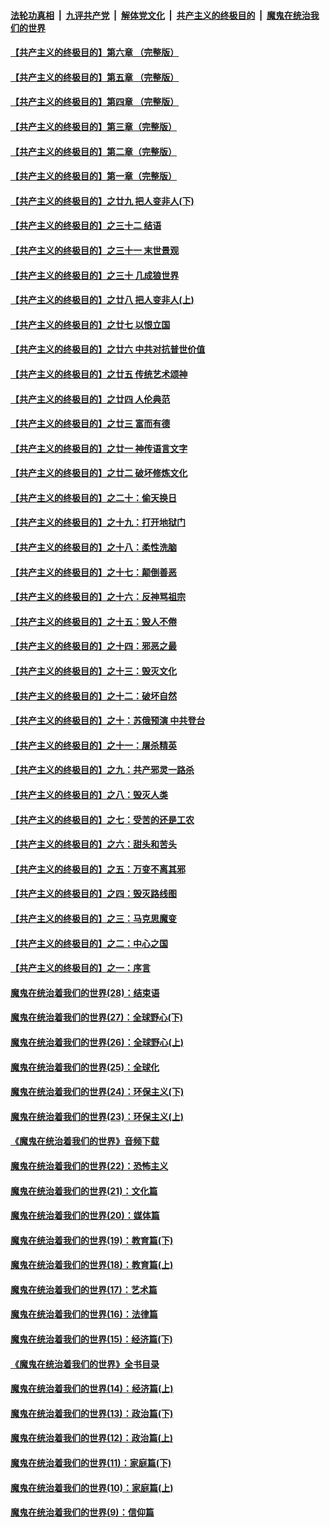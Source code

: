 ####  [法轮功真相](../../../../basic/blob/master/README.md?t=04070630) &nbsp;|&nbsp; [九评共产党](../../../../9ping.md/blob/master/README.md?t=04070630) &nbsp;|&nbsp; [解体党文化](../../../../jtdwh.md/blob/master/README.md?t=04070630)  &nbsp;|&nbsp; [共产主义的终极目的](../../../../gczydzjmd.md/blob/master/README.md?t=04070630) &nbsp;|&nbsp; [魔鬼在统治我们的世界](../../../../mgztzwmdsj.md/blob/master/README.md?t=04070630) 

#### [【共产主义的终极目的】第六章 （完整版）](../pages/nsc422/n11428913.md?t=04070630) 

#### [【共产主义的终极目的】第五章 （完整版）](../pages/nsc422/n11428912.md?t=04070630) 

#### [【共产主义的终极目的】第四章 （完整版）](../pages/nsc422/n11428907.md?t=04070630) 

#### [【共产主义的终极目的】第三章（完整版）](../pages/nsc422/n11428848.md?t=04070630) 

#### [【共产主义的终极目的】第二章（完整版）](../pages/nsc422/n11428831.md?t=04070630) 

#### [【共产主义的终极目的】第一章（完整版）](../pages/nsc422/n11417651.md?t=04070630) 

#### [【共产主义的终极目的】之廿九 把人变非人(下)](../pages/nsc422/n11344140.md?t=04070630) 

#### [【共产主义的终极目的】之三十二 结语](../pages/nsc422/n11360535.md?t=04070630) 

#### [【共产主义的终极目的】之三十一 末世景观](../pages/nsc422/n11351129.md?t=04070630) 

#### [【共产主义的终极目的】之三十 几成狼世界](../pages/nsc422/n11348280.md?t=04070630) 

#### [【共产主义的终极目的】之廿八 把人变非人(上)](../pages/nsc422/n11340492.md?t=04070630) 

#### [【共产主义的终极目的】之廿七 以恨立国](../pages/nsc422/n11336944.md?t=04070630) 

#### [【共产主义的终极目的】之廿六 中共对抗普世价值](../pages/nsc422/n11324785.md?t=04070630) 

#### [【共产主义的终极目的】之廿五 传统艺术颂神](../pages/nsc422/n11296396.md?t=04070630) 

#### [【共产主义的终极目的】之廿四 人伦典范](../pages/nsc422/n11296397.md?t=04070630) 

#### [【共产主义的终极目的】之廿三 富而有德](../pages/nsc422/n11283598.md?t=04070630) 

#### [【共产主义的终极目的】之廿一 神传语言文字](../pages/nsc422/n11263265.md?t=04070630) 

#### [【共产主义的终极目的】之廿二 破坏修炼文化](../pages/nsc422/n11245728.md?t=04070630) 

#### [【共产主义的终极目的】之二十：偷天换日](../pages/nsc422/n11238846.md?t=04070630) 

#### [【共产主义的终极目的】之十九：打开地狱门](../pages/nsc422/n11206376.md?t=04070630) 

#### [【共产主义的终极目的】之十八：柔性洗脑](../pages/nsc422/n11199994.md?t=04070630) 

#### [【共产主义的终极目的】之十七：颠倒善恶](../pages/nsc422/n11179782.md?t=04070630) 

#### [【共产主义的终极目的】之十六：反神骂祖宗](../pages/nsc422/n11166798.md?t=04070630) 

#### [【共产主义的终极目的】之十五：毁人不倦](../pages/nsc422/n11166792.md?t=04070630) 

#### [【共产主义的终极目的】之十四：邪恶之最](../pages/nsc422/n11150249.md?t=04070630) 

#### [【共产主义的终极目的】之十三：毁灭文化](../pages/nsc422/n11135227.md?t=04070630) 

#### [【共产主义的终极目的】之十二：破坏自然](../pages/nsc422/n11135214.md?t=04070630) 

#### [【共产主义的终极目的】之十：苏俄预演 中共登台](../pages/nsc422/n11118424.md?t=04070630) 

#### [【共产主义的终极目的】之十一：屠杀精英](../pages/nsc422/n11118442.md?t=04070630) 

#### [【共产主义的终极目的】之九：共产邪灵一路杀](../pages/nsc422/n11114139.md?t=04070630) 

#### [【共产主义的终极目的】之八：毁灭人类](../pages/nsc422/n11108503.md?t=04070630) 

#### [【共产主义的终极目的】之七：受苦的还是工农](../pages/nsc422/n11101809.md?t=04070630) 

#### [【共产主义的终极目的】之六：甜头和苦头](../pages/nsc422/n11096971.md?t=04070630) 

#### [【共产主义的终极目的】之五：万变不离其邪](../pages/nsc422/n11091285.md?t=04070630) 

#### [【共产主义的终极目的】之四：毁灭路线图](../pages/nsc422/n11086284.md?t=04070630) 

#### [【共产主义的终极目的】之三：马克思魔变](../pages/nsc422/n11061941.md?t=04070630) 

#### [【共产主义的终极目的】之二：中心之国](../pages/nsc422/n11047728.md?t=04070630) 

#### [【共产主义的终极目的】之一：序言](../pages/nsc422/n11086077.md?t=04070630) 

#### [魔鬼在统治着我们的世界(28)：结束语](../pages/nsc422/n10936246.md?t=04070630) 

#### [魔鬼在统治着我们的世界(27)：全球野心(下)](../pages/nsc422/n10928319.md?t=04070630) 

#### [魔鬼在统治着我们的世界(26)：全球野心(上)](../pages/nsc422/n10900318.md?t=04070630) 

#### [魔鬼在统治着我们的世界(25)：全球化](../pages/nsc422/n10788205.md?t=04070630) 

#### [魔鬼在统治着我们的世界(24)：环保主义(下)](../pages/nsc422/n10695307.md?t=04070630) 

#### [魔鬼在统治着我们的世界(23)：环保主义(上)](../pages/nsc422/n10688613.md?t=04070630) 

#### [《魔鬼在统治着我们的世界》音频下载](../pages/nsc422/n10635553.md?t=04070630) 

#### [魔鬼在统治着我们的世界(22)：恐怖主义](../pages/nsc422/n10614727.md?t=04070630) 

#### [魔鬼在统治着我们的世界(21)：文化篇](../pages/nsc422/n10597706.md?t=04070630) 

#### [魔鬼在统治着我们的世界(20)：媒体篇](../pages/nsc422/n10586579.md?t=04070630) 

#### [魔鬼在统治着我们的世界(19)：教育篇(下)](../pages/nsc422/n10564808.md?t=04070630) 

#### [魔鬼在统治着我们的世界(18)：教育篇(上)](../pages/nsc422/n10526970.md?t=04070630) 

#### [魔鬼在统治着我们的世界(17)：艺术篇](../pages/nsc422/n10499093.md?t=04070630) 

#### [魔鬼在统治着我们的世界(16)：法律篇](../pages/nsc422/n10485969.md?t=04070630) 

#### [魔鬼在统治着我们的世界(15)：经济篇(下)](../pages/nsc422/n10469975.md?t=04070630) 

#### [《魔鬼在统治着我们的世界》全书目录](../pages/nsc422/n10464261.md?t=04070630) 

#### [魔鬼在统治着我们的世界(14)：经济篇(上)](../pages/nsc422/n10457370.md?t=04070630) 

#### [魔鬼在统治着我们的世界(13)：政治篇(下)](../pages/nsc422/n10448270.md?t=04070630) 

#### [魔鬼在统治着我们的世界(12)：政治篇(上)](../pages/nsc422/n10444576.md?t=04070630) 

#### [魔鬼在统治着我们的世界(11)：家庭篇(下)](../pages/nsc422/n10440961.md?t=04070630) 

#### [魔鬼在统治着我们的世界(10)：家庭篇(上)](../pages/nsc422/n10435448.md?t=04070630) 

#### [魔鬼在统治着我们的世界(9)：信仰篇](../pages/nsc422/n10432159.md?t=04070630) 

